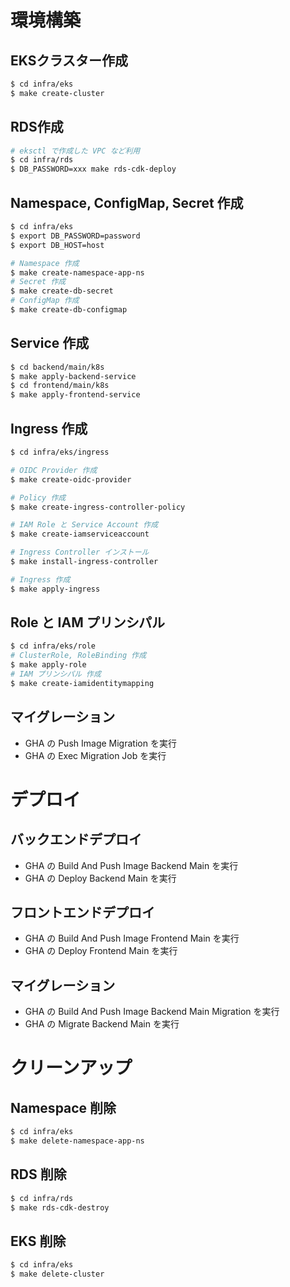 # 環境構築

## EKSクラスター作成
```sh
$ cd infra/eks
$ make create-cluster
```

## RDS作成
```sh
# eksctl で作成した VPC など利用
$ cd infra/rds
$ DB_PASSWORD=xxx make rds-cdk-deploy
```

## Namespace, ConfigMap, Secret 作成
```sh
$ cd infra/eks
$ export DB_PASSWORD=password
$ export DB_HOST=host

# Namespace 作成
$ make create-namespace-app-ns
# Secret 作成
$ make create-db-secret
# ConfigMap 作成
$ make create-db-configmap
```

## Service 作成
```sh
$ cd backend/main/k8s
$ make apply-backend-service
$ cd frontend/main/k8s
$ make apply-frontend-service
```

## Ingress 作成
```sh
$ cd infra/eks/ingress

# OIDC Provider 作成
$ make create-oidc-provider

# Policy 作成
$ make create-ingress-controller-policy

# IAM Role と Service Account 作成
$ make create-iamserviceaccount

# Ingress Controller インストール
$ make install-ingress-controller

# Ingress 作成
$ make apply-ingress
```

## Role と IAM プリンシパル
```sh
$ cd infra/eks/role
# ClusterRole, RoleBinding 作成
$ make apply-role
# IAM プリンシパル 作成
$ make create-iamidentitymapping
```

## マイグレーション
* GHA の Push Image Migration を実行
* GHA の Exec Migration Job を実行

# デプロイ

## バックエンドデプロイ
* GHA の Build And Push Image Backend Main を実行
* GHA の Deploy Backend Main を実行

## フロントエンドデプロイ
* GHA の Build And Push Image Frontend Main を実行
* GHA の Deploy Frontend Main を実行

## マイグレーション
* GHA の Build And Push Image Backend Main Migration を実行
* GHA の Migrate Backend Main を実行

# クリーンアップ

## Namespace 削除
```sh
$ cd infra/eks
$ make delete-namespace-app-ns
```

## RDS 削除
```sh
$ cd infra/rds
$ make rds-cdk-destroy
```

## EKS 削除
```sh
$ cd infra/eks
$ make delete-cluster
```